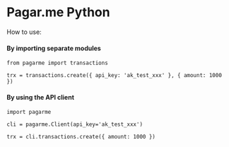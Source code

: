 # Pagar.me Python

How to use:

#### By importing separate modules

```
from pagarme import transactions

trx = transactions.create({ api_key: 'ak_test_xxx' }, { amount: 1000 })
```

#### By using the API client

```
import pagarme

cli = pagarme.Client(api_key='ak_test_xxx')

trx = cli.transactions.create({ amount: 1000 })
```

